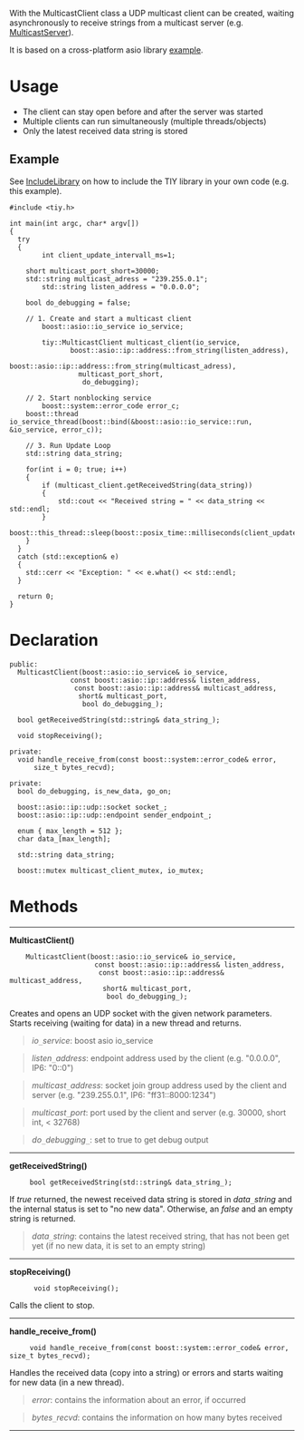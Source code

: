 With the MulticastClient class a UDP multicast client can be created,  waiting asynchronously to receive strings from a multicast server (e.g. [MulticastServer](http://code.google.com/p/tiy/wiki/ClassMulticastServer)).

It is based on a cross-platform asio library [example](http://www.boost.org/doc/libs/1_41_0/doc/html/boost_asio/example/multicast/receiver.cpp).

# Usage #

  * The client can stay open before and after the server was started
  * Multiple clients can run simultaneously (multiple threads/objects)
  * Only the latest received data string is stored

## Example ##

See [IncludeLibrary](http://code.google.com/p/tiy/wiki/IncludeLibrary) on how to include the TIY library in your own code (e.g. this example).

```
#include <tiy.h>

int main(int argc, char* argv[])
{
  try
  {
        int client_update_intervall_ms=1;

	short multicast_port_short=30000;
	std::string multicast_adress = "239.255.0.1";
        std::string listen_address = "0.0.0.0";
	
	bool do_debugging = false;
	
	// 1. Create and start a multicast client
        boost::asio::io_service io_service;
	
        tiy::MulticastClient multicast_client(io_service,
               boost::asio::ip::address::from_string(listen_address),
                boost::asio::ip::address::from_string(multicast_adress),
                 multicast_port_short,
                  do_debugging);
		
	// 2. Start nonblocking service
        boost::system::error_code error_c;
	boost::thread io_service_thread(boost::bind(&boost::asio::io_service::run, &io_service, error_c));

	// 3. Run Update Loop
	std::string data_string;

	for(int i = 0; true; i++)
	{			
		if (multicast_client.getReceivedString(data_string))
		{
			std::cout << "Received string = " << data_string << std::endl;			
		}		
		boost::this_thread::sleep(boost::posix_time::milliseconds(client_update_intervall_ms)); 
	}
  }
  catch (std::exception& e)
  {
    std::cerr << "Exception: " << e.what() << std::endl;
  }

  return 0;
}

```

# Declaration #

```
public:
  MulticastClient(boost::asio::io_service& io_service,
	           const boost::asio::ip::address& listen_address,
	            const boost::asio::ip::address& multicast_address,
	             short& multicast_port,
	              bool do_debugging_);

  bool getReceivedString(std::string& data_string_);

  void stopReceiving();

private:
  void handle_receive_from(const boost::system::error_code& error,
      size_t bytes_recvd);

private:
  bool do_debugging, is_new_data, go_on;

  boost::asio::ip::udp::socket socket_;
  boost::asio::ip::udp::endpoint sender_endpoint_;
  
  enum { max_length = 512 };
  char data_[max_length];

  std::string data_string;
  
  boost::mutex multicast_client_mutex, io_mutex;
```

# Methods #

---

**MulticastClient()**
```
	MulticastClient(boost::asio::io_service& io_service,
	                 const boost::asio::ip::address& listen_address,
	                  const boost::asio::ip::address& multicast_address,
	                   short& multicast_port,
	                    bool do_debugging_);
```
Creates and opens an UDP socket with the given network parameters. Starts receiving (waiting for data) in a new thread and returns.

> _io`_`service_: boost asio io\_service

> _listen`_`address_: endpoint address used by the client (e.g. "0.0.0.0", IP6: "0::0")

> _multicast`_`address_: socket join group address used by the client and server (e.g. "239.255.0.1", IP6: "ff31::8000:1234")

> _multicast`_`port_: port used by the client and server (e.g. 30000, short int, < 32768)

> _do`_`debugging`_`_: set to true to get debug output

---

**getReceivedString()**
```
	 bool getReceivedString(std::string& data_string_);
```
If _true_ returned, the newest received data string is stored in _data`_`string_ and the internal status is set to "no new data". Otherwise, an _false_ and an empty string is returned.

> _data`_`string_: contains the latest received string, that has not been get yet (if no new data, it is set to an empty string)

---

**stopReceiving()**
```
	  void stopReceiving();
```
Calls the client to stop.

---

**handle\_receive\_from()**
```
	 void handle_receive_from(const boost::system::error_code& error, size_t bytes_recvd);
```
Handles the received data (copy into a string) or errors and starts waiting for new data (in a new thread).

> _error_: contains the information about an error, if occurred

> _bytes`_`recvd_: contains the information on how many bytes received

---

